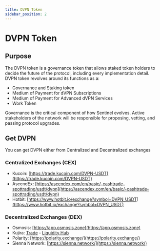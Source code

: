 ```yaml
---
title: DVPN Token
sidebar_position: 2
---
```


# DVPN Token

## Purpose

The DVPN token is a governance token that allows staked token holders to decide the future of the protocol, including every implementation detail. DVPN token revolves around its functions as a:
- Governance and Staking token
- Medium of Payment for dVPN Subscriptions
- Medium of Payment for Advanced dVPN Services
- Work Token 

Governance is the critical component of how Sentinel evolves. Active stakeholders of the network will be responsible for proposing, vetting, and passing protocol upgrades.

## Get DVPN

You can get DVPN either from Centralized and Decentralized exchanges

### Centralized Exchanges (CEX)

- Kucoin: [https://trade.kucoin.com/DVPN-USDT](https://trade.kucoin.com/DVPN-USDT)
- AscendEx: [https://ascendex.com/en/basic/-cashtrade-spottrading/usdt/dvpn](https://ascendex.com/en/basic/-cashtrade-spottrading/usdt/dvpn)
- Hotbit: [https://www.hotbit.io/exchange?symbol=DVPN_USDT](https://www.hotbit.io/exchange?symbol=DVPN_USDT)

### Decentralized Exchanges (DEX)

- Osmosis: [https://app.osmosis.zone](https://app.osmosis.zone)
- Kujira: [Trade](https://fin.kujira.app/trade/kujira1ullqzk95uh0derdqpp8e5f4ukdun00xdal486zmjeeqsfhefgd0qh0qndl?q=all) - [Liquidity Hub](https://bow.kujira.app/pools/kujira1324mahmnjew4rsavkajsq047yc5kgerqy452jt5c2tr5f2dd7fpqflcqw7?tab=stake)
- Polarity: [https://polarity.exchange/](https://polarity.exchange/)
- Sienna Network: [https://sienna.network/](https://sienna.network/)